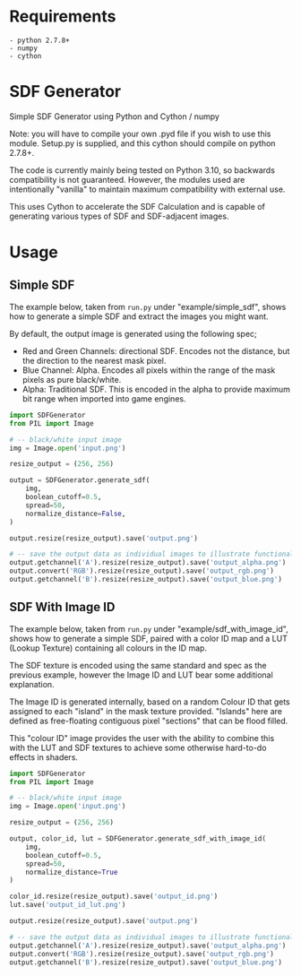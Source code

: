 # Requirements

```
- python 2.7.8+
- numpy
- cython
```

# SDF Generator

Simple SDF Generator using Python and Cython / numpy

Note: you will have to compile your own .pyd file if you wish to use this module. 
Setup.py is supplied, and this cython should compile on python 2.7.8+.

The code is currently mainly being tested on Python 3.10, so backwards compatibility is not guaranteed. However, the
modules used are intentionally "vanilla" to maintain maximum compatibility with external use.

This uses Cython to accelerate the SDF Calculation and is capable of generating various types of SDF and SDF-adjacent
images.

# Usage

## Simple SDF

The example below, taken from `run.py` under "example/simple_sdf", shows how to generate a simple SDF and extract
the images you might want.

By default, the output image is generated using the following spec;

- Red and Green Channels: directional SDF. Encodes not the distance, but the direction to the nearest mask pixel.
- Blue Channel: Alpha. Encodes all pixels within the range of the mask pixels as pure black/white.
- Alpha: Traditional SDF. This is encoded in the alpha to provide maximum bit range when imported into game engines.

```python
import SDFGenerator
from PIL import Image

# -- black/white input image
img = Image.open('input.png')

resize_output = (256, 256)

output = SDFGenerator.generate_sdf(
    img,
    boolean_cutoff=0.5,
    spread=50,
    normalize_distance=False,
)

output.resize(resize_output).save('output.png')

# -- save the output data as individual images to illustrate functionality
output.getchannel('A').resize(resize_output).save('output_alpha.png')
output.convert('RGB').resize(resize_output).save('output_rgb.png')
output.getchannel('B').resize(resize_output).save('output_blue.png')
```

## SDF With Image ID

The example below, taken from `run.py` under "example/sdf_with_image_id", shows how to generate a simple SDF, paired 
with a color ID map and a LUT (Lookup Texture) containing all colours in the ID map.

The SDF texture is encoded using the same standard and spec as the previous example, however the Image ID and LUT bear
some additional explanation.

The Image ID is generated internally, based on a random Colour ID that gets assigned to each "island" in the mask
texture provided. "Islands" here are defined as free-floating contiguous pixel "sections" that can be flood filled.

This "colour ID" image provides the user with the ability to combine this with the LUT and SDF textures to achieve some
otherwise hard-to-do effects in shaders.

```python
import SDFGenerator
from PIL import Image

# -- black/white input image
img = Image.open('input.png')

resize_output = (256, 256)

output, color_id, lut = SDFGenerator.generate_sdf_with_image_id(
    img,
    boolean_cutoff=0.5,
    spread=50,
    normalize_distance=True
)

color_id.resize(resize_output).save('output_id.png')
lut.save('output_id_lut.png')

output.resize(resize_output).save('output.png')

# -- save the output data as individual images to illustrate functionality
output.getchannel('A').resize(resize_output).save('output_alpha.png')
output.convert('RGB').resize(resize_output).save('output_rgb.png')
output.getchannel('B').resize(resize_output).save('output_blue.png')
```
